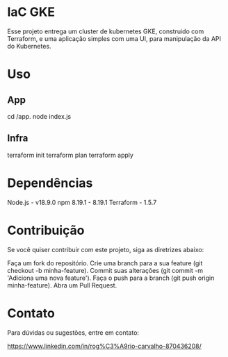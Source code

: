 # IaC GKE

Esse projeto entrega um cluster de kubernetes GKE, construido com Terraform, e uma aplicação simples com uma UI, para manipulação da API do Kubernetes.

# Uso
## App
cd /app.
node index.js

## Infra
terraform init
terraform plan
terraform apply

# Dependências
Node.js    - v18.9.0
npm 8.19.1 - 8.19.1
Terraform  - 1.5.7

# Contribuição
Se você quiser contribuir com este projeto, siga as diretrizes abaixo:

Faça um fork do repositório.
Crie uma branch para a sua feature (git checkout -b minha-feature).
Commit suas alterações (git commit -m 'Adiciona uma nova feature').
Faça o push para a branch (git push origin minha-feature).
Abra um Pull Request.

# Contato
Para dúvidas ou sugestões, entre em contato:

https://www.linkedin.com/in/rog%C3%A9rio-carvalho-870436208/
